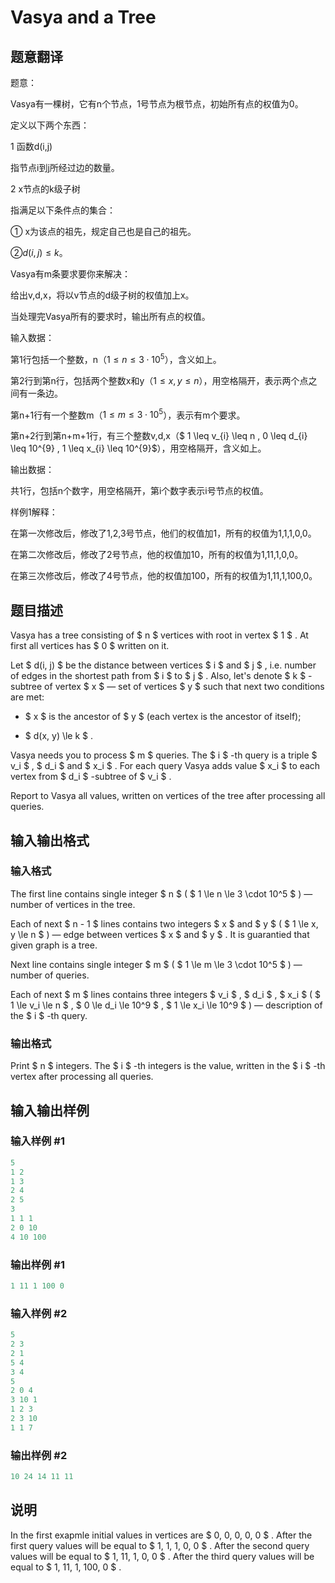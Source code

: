 # Vasya and a Tree

## 题意翻译

题意：

Vasya有一棵树，它有n个节点，1号节点为根节点，初始所有点的权值为0。

定义以下两个东西：

1 函数d(i,j)

指节点i到j所经过边的数量。

2 x节点的k级子树

指满足以下条件点的集合：

① x为该点的祖先，规定自己也是自己的祖先。

②$d(i,j) \leq k$。

Vasya有m条要求要你来解决：

给出v,d,x，将以v节点的d级子树的权值加上x。

当处理完Vasya所有的要求时，输出所有点的权值。

输入数据：

第1行包括一个整数，n（$1 \leq n \leq 3 \cdot 10^{5}$），含义如上。

第2行到第n行，包括两个整数x和y（$1 \leq x,y \leq n$），用空格隔开，表示两个点之间有一条边。

第n+1行有一个整数m（$1 \leq m \leq 3 \cdot 10^{5}$），表示有m个要求。

第n+2行到第n+m+1行，有三个整数v,d,x（$ 1 \leq v_{i} \leq n , 0 \leq d_{i} \leq 10^{9} , 1 \leq x_{i} \leq 10^{9}$），用空格隔开，含义如上。

输出数据：

共1行，包括n个数字，用空格隔开，第i个数字表示i号节点的权值。

样例1解释：

在第一次修改后，修改了1,2,3号节点，他们的权值加1，所有的权值为1,1,1,0,0。

在第二次修改后，修改了2号节点，他的权值加10，所有的权值为1,11,1,0,0。

在第三次修改后，修改了4号节点，他的权值加100，所有的权值为1,11,1,100,0。

## 题目描述

Vasya has a tree consisting of $ n $ vertices with root in vertex $ 1 $ . At first all vertices has $ 0 $ written on it.

Let $ d(i, j) $ be the distance between vertices $ i $ and $ j $ , i.e. number of edges in the shortest path from $ i $ to $ j $ . Also, let's denote $ k $ -subtree of vertex $ x $ — set of vertices $ y $ such that next two conditions are met:

- $ x $ is the ancestor of $ y $ (each vertex is the ancestor of itself);

- $ d(x, y) \le k $ .

Vasya needs you to process $ m $ queries. The $ i $ -th query is a triple $ v_i $ , $ d_i $ and $ x_i $ . For each query Vasya adds value $ x_i $ to each vertex from $ d_i $ -subtree of $ v_i $ .

Report to Vasya all values, written on vertices of the tree after processing all queries.

## 输入输出格式

### 输入格式

The first line contains single integer $ n $ ( $ 1 \le n \le 3 \cdot 10^5 $ ) — number of vertices in the tree.

Each of next $ n - 1 $ lines contains two integers $ x $ and $ y $ ( $ 1 \le x, y \le n $ ) — edge between vertices $ x $ and $ y $ . It is guarantied that given graph is a tree.

Next line contains single integer $ m $ ( $ 1 \le m \le 3 \cdot 10^5 $ ) — number of queries.

Each of next $ m $ lines contains three integers $ v_i $ , $ d_i $ , $ x_i $ ( $ 1 \le v_i \le n $ , $ 0 \le d_i \le 10^9 $ , $ 1 \le x_i \le 10^9 $ ) — description of the $ i $ -th query.

### 输出格式

Print $ n $ integers. The $ i $ -th integers is the value, written in the $ i $ -th vertex after processing all queries.

## 输入输出样例

### 输入样例 #1

```cpp
5
1 2
1 3
2 4
2 5
3
1 1 1
2 0 10
4 10 100

```
### 输出样例 #1

```cpp
1 11 1 100 0 

```
### 输入样例 #2

```cpp
5
2 3
2 1
5 4
3 4
5
2 0 4
3 10 1
1 2 3
2 3 10
1 1 7

```
### 输出样例 #2

```cpp
10 24 14 11 11 

```
## 说明

In the first exapmle initial values in vertices are $ 0, 0, 0, 0, 0 $ . After the first query values will be equal to $ 1, 1, 1, 0, 0 $ . After the second query values will be equal to $ 1, 11, 1, 0, 0 $ . After the third query values will be equal to $ 1, 11, 1, 100, 0 $ .

